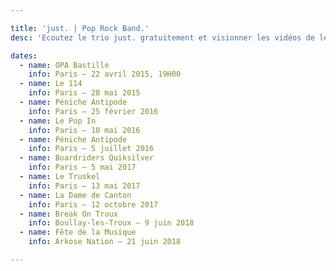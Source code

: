 ```yaml
---

title: 'just. | Pop Rock Band.'
desc: 'Ecoutez le trio just. gratuitement et visionner les vidéos de leurs derniers concerts!'

dates:
  - name: OPA Bastille
    info: Paris – 22 avril 2015, 19H00
  - name: Le 114
    info: Paris – 28 mai 2015
  - name: Péniche Antipode
    info: Paris – 25 février 2016
  - name: Le Pop In
    info: Paris – 10 mai 2016
  - name: Péniche Antipode
    info: Paris – 5 juillet 2016
  - name: Boardriders Quiksilver
    info: Paris – 5 mai 2017
  - name: Le Truskel
    info: Paris – 13 mai 2017
  - name: La Dame de Canton
    info: Paris – 12 octobre 2017
  - name: Break On Troux
    info: Boullay-les-Troux – 9 juin 2018
  - name: Fête de la Musique
    info: Arkose Nation – 21 juin 2018

---
```

